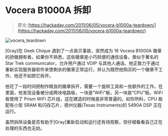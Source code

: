 # Vocera B1000A 拆卸

> 原文:[https://hackaday.com/2011/06/05/vocera-b1000a-teardown/](https://hackaday.com/2011/06/05/vocera-b1000a-teardown/)

![vocera_teardown](../Images/65aabc1f6ac695536be9867e3d33d579.png "vocera_teardown")

[Gray]在 Geek Chique 遇到了一点易贝事故，突然成为 16 Vocera B1000A 徽章的骄傲拥有者。如果你不熟悉，这些徽章是小巧轻便的通信设备，类似于著名的 Star Trek communicator，允许用户通过 VOIP 与其他人通话。他正致力于通过重新实现服务器软件来使剩余的徽章正常运行，并认为既然他购买的一个徽章不工作，他还不如把它拆开。

他花了一段时间把制作精良的徽章拆开，需要一个旋转工具和一些额外的工作。在里面，他发现设备被分成两块电路板，一块是“WiFi”板，另一块是“CPU”板。WiFi 板使用了 Prism WiFi 芯片组，这在建造的时候是非常普遍的。如你所料，CPU 板配有小型 SRAM 和闪存芯片，德州仪器(Texas Instruments)的 5490A DSP 正在运行。

虽然拆除设备是否有助于[Gray]重新启动和运行还有待观察，但仔细看看自己正在处理的东西也无妨。